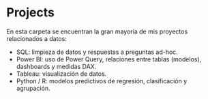 # Projects

En esta carpeta se encuentran la gran mayoría de mis proyectos relacionados a datos:

- SQL: limpieza de datos y respuestas a preguntas ad-hoc.
- Power BI: uso de Power Query, relaciones entre tablas (modelos), dashboards y medidas DAX.
- Tableau: visualización de datos.
- Python / R: modelos predictivos de regresión, clasificación y agrupación.
